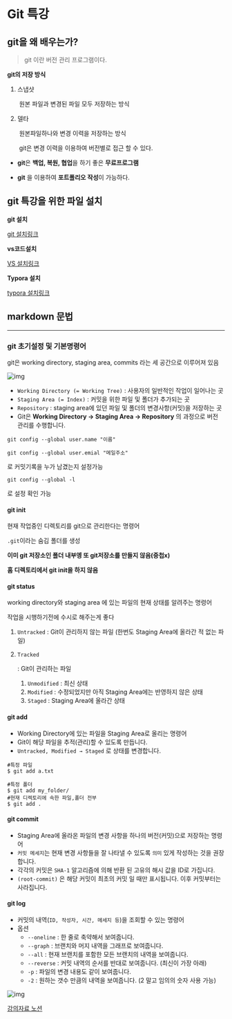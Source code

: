 # Git 특강

## git을 왜 배우는가?

> git 이란 버전 관리 프로그램이다.

**git의 저장 방식**

1. 스냅샷

   ​	원본 파일과 변경된 파일 모두 저장하는 방식

2. 델타

   ​	원본파일하나와 변경 이력을 저장하는 방식

   ​	git은 변경 이력을 이용하여 버전별로 접근 할 수 있다.



- **git**은 **백업, 복원, 협업**을 하기 좋은 **무료프로그램**



- **git** 을 이용하여 **포트폴리오 작성**이 가능하다.





## git 특강을 위한 파일 설치



**git 설치**

[git 설치링크](https://hphk.notion.site/Git-Windows-7afbe2e93a014c93a6b49567819590b1)



**vs코드설치**

[VS 설치링크](https://hphk.notion.site/Vscode-Windows-Mac-fa6b0a5e8a9c43ce83da7c64e45f9704)



**Typora 설치**

[typora 설치링크](https://hphk.notion.site/hphk/Git-22-03-28-22-03-30-6-2157d9f961584680aa29fa19f9b5a68e?p=ce2e739f64da460f9bc27ba2ccdfe108)



## markdown 문법







---

### git 초기설정 및 기본명령어



git은 working directory, staging area, commits 라는 세 공간으로 이루어져 있음

![img](https://www.notion.so/image/https%3A%2F%2Fs3-us-west-2.amazonaws.com%2Fsecure.notion-static.com%2F7142d992-3d01-481c-9d4e-e818c6e185d8%2FUntitled.png?table=block&id=16a9c8b1-0b82-4bf9-93d4-331980c4d79a&spaceId=daa2d103-3ecd-4519-8c30-4f55e74c7ef4&width=1260&userId=57da478c-10a4-4cea-b600-6b58f3673e85&cache=v2)

- `Working Directory (= Working Tree)` : 사용자의 일반적인 작업이 일어나는 곳
- `Staging Area (= Index)` : 커밋을 위한 파일 및 폴더가 추가되는 곳
- `Repository` : staging area에 있던 파일 및 폴더의 변경사항(커밋)을 저장하는 곳
- Git은 **Working Directory → Staging Area → Repository** 의 과정으로 버전 관리를 수행합니다.



`git config --global user.name "이름"`

`git config --global user.emial "메일주소"`

로 커밋기록을 누가 남겼는지 설정가능

`git config --global -l`

로 설정 확인 가능



#### git init

현재 작업중인 디렉토리를 git으로 관리한다는 명령어

`.git`이라는 숨김 폴더를 생성

**이미 git 저장소인 폴더 내부엥 또 git저장소를 만들지 않음(중첩x)**

**홈 디렉토리에서 git init을 하지 않음**

#### git status

working directory와 staging area 에 있는 파일의 현재 상태를 알려주는 명령어

작업을 시행하기전에 수시로 해주는게 좋다

1. `Untracked` : Git이 관리하지 않는 파일 (한번도 Staging Area에 올라간 적 없는 파일)

2. ```
   Tracked
   ```

    : Git이 관리하는 파일

   1. `Unmodified` : 최신 상태
   2. `Modified` : 수정되었지만 아직 Staging Area에는 반영하지 않은 상태
   3. `Staged` : Staging Area에 올라간 상태



#### git add

- Working Directory에 있는 파일을 Staging Area로 올리는 명령어
- Git이 해당 파일을 추적(관리)할 수 있도록 만듭니다.
- `Untracked, Modified → Staged` 로 상태를 변경합니다.

``` gitbash
#특정 파일
$ git add a.txt

#특정 폴더
$ git add my_folder/
#현재 디렉토리에 속한 파일,폴더 전부
$ git add .
```



#### git commit

- Staging Area에 올라온 파일의 변경 사항을 하나의 버전(커밋)으로 저장하는 명령어
- `커밋 메세지`는 현재 변경 사항들을 잘 나타낼 수 있도록 `의미` 있게 작성하는 것을 권장합니다.
- 각각의 커밋은 `SHA-1` 알고리즘에 의해 반환 된 고유의 해시 값을 ID로 가집니다.
- `(root-commit)` 은 해당 커밋이 최초의 커밋 일 때만 표시됩니다. 이후 커밋부터는 사라집니다.



#### git log

- 커밋의 내역(`ID, 작성자, 시간, 메세지 등`)을 조회할 수 있는 명령어
- 옵션
  - `--oneline` : 한 줄로 축약해서 보여줍니다.
  - `--graph` : 브랜치와 머지 내역을 그래프로 보여줍니다.
  - `--all` : 현재 브랜치를 포함한 모든 브랜치의 내역을 보여줍니다.
  - `--reverse` : 커밋 내역의 순서를 반대로 보여줍니다. (최신이 가장 아래)
  - `-p` : 파일의 변경 내용도 같이 보여줍니다.
  - `-2` : 원하는 갯수 만큼의 내역을 보여줍니다. (2 말고 임의의 숫자 사용 가능)



![img](https://www.notion.so/image/https%3A%2F%2Fs3-us-west-2.amazonaws.com%2Fsecure.notion-static.com%2Fc86c667a-616f-45b6-892e-15da6a3c494e%2FUntitled.png?table=block&id=a6753b22-5808-4fe5-bb87-95e832bdcaad&spaceId=daa2d103-3ecd-4519-8c30-4f55e74c7ef4&width=1260&userId=57da478c-10a4-4cea-b600-6b58f3673e85&cache=v2)







[강의자료 노션](https://hphk.notion.site/Git-22-03-28-22-03-30-6-2157d9f961584680aa29fa19f9b5a68e  )




